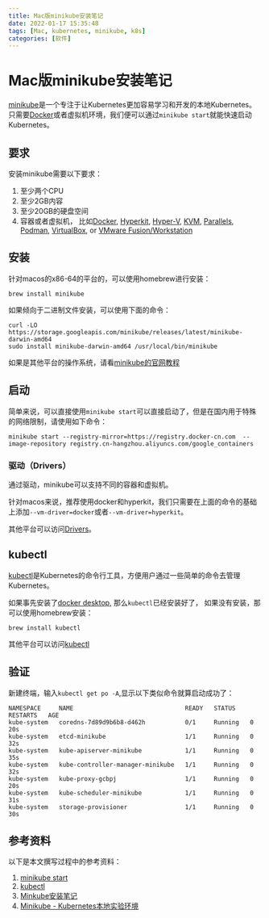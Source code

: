 ```yaml
---
title: Mac版minikube安装笔记
date: 2022-01-17 15:35:48
tags: [Mac, kubernetes, minikube, k8s]
categories: [软件]
---
```


# Mac版minikube安装笔记

[minikube](https://minikube.sigs.k8s.io/docs/start/)是一个专注于让Kubernetes更加容易学习和开发的本地Kubernetes。
只需要[Docker](https://www.docker.com/)或者虚拟机环境，我们便可以通过`minikube start`就能快速启动Kubernetes。

## 要求

安装minikube需要以下要求：

1. 至少两个CPU
2. 至少2GB内容
3. 至少20GB的硬盘空间
4. 容器或者虚拟机， 比如[Docker](https://www.docker.com/), [Hyperkit](https://github.com/moby/hyperkit), [Hyper-V](https://docs.microsoft.com/en-us/windows-server/virtualization/hyper-v/hyper-v-technology-overview), [KVM](https://www.linux-kvm.org/page/Main_Page), [Parallels](https://www.parallels.com/), [Podman](https://podman.io/), [VirtualBox](https://www.virtualbox.org/), or [VMware Fusion/Workstation](https://www.vmware.com/asean/products/fusion.html)

## 安装

针对macos的x86-64的平台的，可以使用homebrew进行安装：

```
brew install minikube
```

如果倾向于二进制文件安装，可以使用下面的命令：

```
curl -LO https://storage.googleapis.com/minikube/releases/latest/minikube-darwin-amd64
sudo install minikube-darwin-amd64 /usr/local/bin/minikube
```

如果是其他平台的操作系统，请看[minikube的官网教程](https://minikube.sigs.k8s.io/docs/start/)

## 启动

简单来说，可以直接使用`minikube start`可以直接启动了，但是在国内用于特殊的网络限制，请使用如下命令：

```
minikube start --registry-mirror=https://registry.docker-cn.com  --image-repository registry.cn-hangzhou.aliyuncs.com/google_containers
```

### 驱动（Drivers）

通过驱动，minikube可以支持不同的容器和虚拟机。

针对macos来说，推荐使用docker和hyperkit，我们只需要在上面的命令的基础上添加`--vm-driver=docker`或者`--vm-driver=hyperkit`。

其他平台可以访问[Drivers](https://minikube.sigs.k8s.io/docs/drivers/)。

## kubectl

[kubectl](https://kubernetes.io/docs/tasks/tools/)是Kubernetes的命令行工具，方便用户通过一些简单的命令去管理Kubernetes。

如果事先安装了[docker desktop](https://desktop.docker.com/mac/stable/Docker.dmg), 那么`kubectl`已经安装好了，
如果没有安装，那可以使用homebrew安装：

```
brew install kubectl 
```

其他平台可以访问[kubectl](https://kubernetes.io/docs/tasks/tools/#kubectl)

## 验证

新建终端，输入`kubectl get po -A`,显示以下类似命令就算启动成功了：

```
NAMESPACE     NAME                               READY   STATUS    RESTARTS   AGE
kube-system   coredns-7d89d9b6b8-d462h           0/1     Running   0          20s
kube-system   etcd-minikube                      1/1     Running   0          32s
kube-system   kube-apiserver-minikube            1/1     Running   0          35s
kube-system   kube-controller-manager-minikube   1/1     Running   0          32s
kube-system   kube-proxy-gcbpj                   1/1     Running   0          20s
kube-system   kube-scheduler-minikube            1/1     Running   0          31s
kube-system   storage-provisioner                1/1     Running   0          30s
```


## 参考资料

以下是本文撰写过程中的参考资料：

1. [minikube start](https://minikube.sigs.k8s.io/docs/start/)
2. [kubectl](https://kubernetes.io/docs/tasks/tools/#kubectl)
3. [Minkube安装笔记](https://damingerdai.github.io/software/k8s/how-to-install-minkube/)
4. [Minikube - Kubernetes本地实验环境](https://developer.aliyun.com/article/221687)